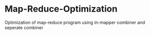 # Map-Reduce-Optimization
Optimization of map-reduce program using in-mapper combiner and seperate combiner
